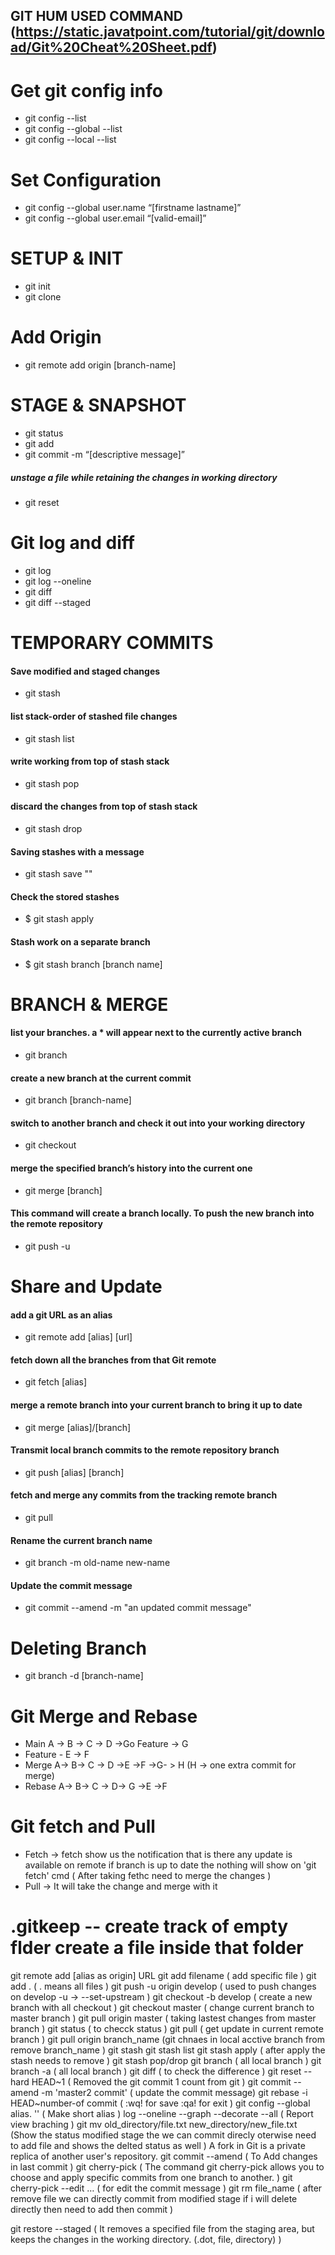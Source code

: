 ## GIT HUM USED COMMAND (https://static.javatpoint.com/tutorial/git/download/Git%20Cheat%20Sheet.pdf)

# Get git config info

 - git config --list
 - git config --global --list
 - git config --local --list

 # Set Configuration 
 - git config --global user.name “[firstname lastname]”
 - git config --global user.email “[valid-email]”

# SETUP & INIT
- git init
- git clone

# Add Origin
- git remote add origin [branch-name]

# STAGE & SNAPSHOT
- git status
- git add
- git commit -m “[descriptive message]”
##### unstage a file while retaining the changes in working directory
- git reset 

# Git log and diff

- git log
- git log --oneline
- git diff
- git diff --staged


# TEMPORARY COMMITS
####  Save modified and staged changes
- git stash 
####  list stack-order of stashed file changes
- git stash list
####  write working from top of stash stack
- git stash pop
####  discard the changes from top of stash stack
- git stash drop
#### Saving stashes with a message
- git stash save "<Stashing Message>"
#### Check the stored stashes
- $ git stash apply
#### Stash work on a separate branch
- $ git stash branch [branch name]

# BRANCH & MERGE
####  list your branches. a * will appear next to the currently active branch
- git branch
####  create a new branch at the current commit
- git branch [branch-name]
####  switch to another branch and check it out into your working directory
- git checkout
####  merge the specified branch’s history into the current one
- git merge [branch]
#### This command will create a branch locally. To push the new branch into the remote repository
- git push -u <remote> <branch-name>

# Share and Update 
#### add a git URL as an alias
- git remote add [alias] [url]
#### fetch down all the branches from that Git remote
- git fetch [alias]
#### merge a remote branch into your current branch to bring it up to date
- git merge [alias]/[branch]
#### Transmit local branch commits to the remote repository branch
- git push [alias] [branch]
#### fetch and merge any commits from the tracking remote branch
- git pull
#### Rename the current branch name 
- git branch -m old-name new-name
#### Update the commit message
- git commit --amend -m "an updated commit message"

# Deleting Branch
- git branch -d [branch-name]

# Git Merge and Rebase
- Main A -> B -> C -> D ->Go Feature -> G
- Feature -  E -> F
- Merge A-> B-> C -> D ->E ->F ->G- > H (H -> one extra commit for merge)
- Rebase  A-> B-> C -> D-> G ->E ->F

# Git fetch and Pull
- Fetch -> fetch show us the notification that is there any update is available on remote if branch is up to date the nothing will show on 'git fetch' cmd ( After taking fethc need to merge the changes )
- Pull -> It will take the change and merge with it

# .gitkeep -- create track of empty flder create a file  inside that folder
git remote add [alias as origin] URL
git add filename ( add specific file )
git add . ( . means all files )
git push -u origin develop ( used to push changes on develop -u -> --set-upstream )
git checkout -b develop ( create a new branch with all checkout )
git checkout master ( change current branch to master branch )
git pull origin master ( taking lastest changes from master branch )
git status ( to checck status )
git pull ( get update in current remote branch )
git pull origin branch_name (git chnaes in local acctive branch from remove branch_name )
git stash
git stash list
git stash apply ( after apply the stash needs to remove )
git stash pop/drop
git branch ( all local branch )
git branch -a ( all local branch )
git diff ( to check the difference )
git reset --hard HEAD~1 ( Removed the git commit 1 count from git )
git commit --amend -m 'master2 commit' ( update the commit message)
git rebase -i HEAD~number-of commit ( :wq! for save :qa! for exit )
git config --global alias.<alias-name> '<git-command>' ( Make short alias )
log --oneline --graph --decorate --all ( Report view braching )
git mv old_directory/file.txt new_directory/new_file.txt (Show the status modified stage the we can commit direcly oterwise need to add file and shows the delted status as well )
A fork in Git is a private replica of another user's repository.
git commit --amend   ( To Add changes in last commit )
git cherry-pick ( The command git cherry-pick allows you to choose and apply specific commits from one branch to another. )
git cherry-pick --edit <commit>… ( for edit the commit message )
git rm file_name ( after remove file we can directly commit from modified stage if i will delete directly then need to add then commit  )

git restore --staged <file> ( It removes a specified file from the staging area, but keeps the changes in the working directory. (.dot, file, directory) )